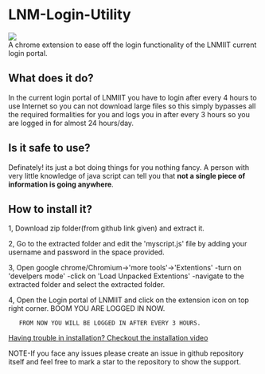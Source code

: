 # LNM-Login-Utility

![](https://raw.githubusercontent.com/chaitanyagiri/LNM-Login-Utility/master/logo.png)
<br>A chrome extension to ease off the login functionality of the LNMIIT current login portal.
## What does it do?
In the current login portal of LNMIIT you have to login after every 4 hours to use Internet so you can not download large files so this simply bypasses all the required formalities for you and logs you in after every 3 hours so you are logged in for almost 24 hours/day.

## Is it safe to use?
Definately! its just a bot doing things for you nothing fancy. A person with very little knowledge of java script can tell you that <b>not a single piece of information is going anywhere</b>.

## How to install it?
1, Download zip folder(from github link given) and extract it.

2, Go to the extracted folder and edit the 'myscript.js' file by adding your username and password in the space provided.

3, Open google chrome/Chromium->'more tools'->'Extentions'
	-turn on 'develpers mode'
	-click on 'Load Unpacked Extentions'
	-navigate to the extracted folder and select the extracted 		 folder.

4, Open the Login portal of LNMIIT and click on the extension icon on top right corner. BOOM YOU ARE LOGGED IN NOW.
			
       FROM NOW YOU WILL BE LOGGED IN AFTER EVERY 3 HOURS.

[Having trouble in installation? Checkout the installation video](https://www.youtube.com/watch?v=-sZZQctQjiU)

NOTE-If you face any issues please create an issue in github repository itself and feel free to mark a star to the repository to show the support.


